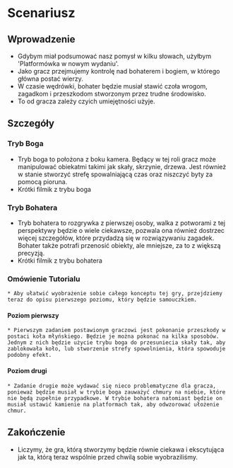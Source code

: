 # Scenariusz
## Wprowadzenie
  * Gdybym miał podsumować nasz pomysł w kilku słowach, użyłbym 'Platformówka w nowym wydaniu'.
  * Jako gracz przejmujemy kontrolę nad bohaterem i bogiem, w którego główna postać wierzy.
  * W czasie wędrówki, bohater będzie musiał stawić czoła wrogom, zagadkom i przeszkodom stworzonym przez trudne środowisko.
  * To od gracza zależy czyich umiejętności użyje.
## Szczegóły
  ### Tryb Boga
  * Tryb boga to położona z boku kamera. Będący w tej roli gracz może manipulować obiekatmi takimi jak skały, skrzynie, drzewa. Jest również w stanie stworzyć strefę spowalniającą czas oraz niszczyć byty za pomocą pioruna.
  * Krótki filmik z trybu boga
  ### Tryb Bohatera
  * Tryb bohatera to rozgrywka z pierwszej osoby, walka z potworami z tej perspektywy będzie o wiele ciekawsze, pozwala ona również dostrzec więcej szczegółów, które przydadzą się w rozwiązywaniu zagadek. Bohater także potrafi przenosić obiekty, ale mniejsze, za to z większą precyzją.
  * Krótki filmik z trybu bohatera
  ### Omówienie Tutorialu
    * Aby ułatwić wyobrażenie sobie całego konceptu tej gry, przejdziemy teraz do opisu pierwszego poziomu, który będzie samouczkiem.
  #### Poziom pierwszy
    * Pierwszym zadaniem postawionym graczowi jest pokonanie przeszkody w postaci koła młyńskiego. Będzie je można pokonać na kilka sposobów. Jednym z nich będzie użycie trybu boga do przesuniecia skały tak, aby zablokowała koło, lub stworzenie strefy spowolnienia, która spowoduje podobny efekt.
  #### Poziom drugi
    * Zadanie drugie może wydawać się nieco problematyczne dla gracza, ponieważ będzie musiał w trybie boga zauważyć chmury na niebie, które nie będą zupełnie przypadkowe. W trybie bohatera natomiast będzie on musiał ustawić kamienie na platformach tak, aby odwzorować ułożenie chmur.
## Zakończenie
  * Liczymy, że gra, którą stworzymy będzie równie ciekawa i ekscytująca jak ta, którą teraz wspólnie przed chwilą sobie wyobraziliśmy.
